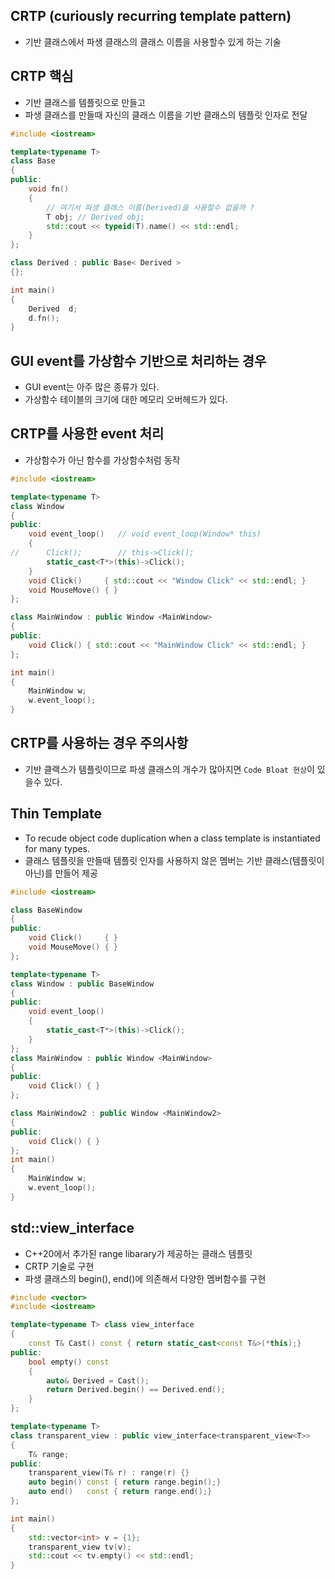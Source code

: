 <style>
r { color: Red }
o { color: Orange }
g { color: Green }
</style>

## CRTP (curiously recurring template pattern)
- 기반 클래스에서 파생 클래스의 클래스 이름을 사용할수 있게 하는 기술

## CRTP 핵심
- 기반 클래스를 템플릿으로 만들고
- 파생 클래스를 만들때 자신의 클래스 이름을 기반 클래스의 템플릿 인자로 전달

```c++
#include <iostream>

template<typename T> 
class Base
{
public:
	void fn()
	{
		// 여기서 파생 클래스 이름(Derived)을 사용할수 없을까 ?
		T obj; // Derived obj;
		std::cout << typeid(T).name() << std::endl;
	}
};

class Derived : public Base< Derived >
{};

int main()
{
	Derived  d;
	d.fn();
}
```

## GUI event를 가상함수 기반으로 처리하는 경우
- GUI event는 아주 많은 종류가 있다.
- 가상함수 테이블의 크기에 대한 메모리 오버헤드가 있다.

## CRTP를 사용한 event 처리
- 가상함수가 아닌 함수를 가상함수처럼 동작

```c++
#include <iostream>

template<typename T> 
class Window
{
public:
	void event_loop() 	// void event_loop(Window* this)
	{
//		Click();		// this->Click();
		static_cast<T*>(this)->Click();
	}
	void Click()     { std::cout << "Window Click" << std::endl; }
	void MouseMove() { }
};

class MainWindow : public Window <MainWindow>
{
public:
	void Click() { std::cout << "MainWindow Click" << std::endl; }
};

int main()
{
	MainWindow w;
	w.event_loop();
}
```

## CRTP를 사용하는 경우 주의사항
- 기반 클랙스가 템플릿이므로 파생 클래스의 개수가 많아지면 `Code Bloat 현상`이 있을수 있다.

## Thin Template
- To recude object code duplication when a class template is instantiated for many types.
- 클래스 템플릿을 만들때 템플릿 인자를 사용하지 않은 멤버는 기반 클래스(템플릿이 아닌)를 만들어 제공

```c++
#include <iostream>

class BaseWindow
{
public:
	void Click()     { }
	void MouseMove() { }
};

template<typename T> 
class Window : public BaseWindow
{
public:
	void event_loop()
	{	
		static_cast<T*>(this)->Click();	
	}
};
class MainWindow : public Window <MainWindow>
{
public:
	void Click() { }
};

class MainWindow2 : public Window <MainWindow2>
{
public:
	void Click() { }
};
int main()
{
	MainWindow w;
	w.event_loop();
}
```

## std::view_interface
- C++20에서 추가된 range libarary가 제공하는 클래스 템플릿
- CRTP 기술로 구현
- 파생 클래스의 begin(), end()에 의존해서 다양한 멤버함수를 구현

```c++
#include <vector>
#include <iostream>

template<typename T> class view_interface
{
	const T& Cast() const { return static_cast<const T&>(*this);}
public:
	bool empty() const 
	{
		auto& Derived = Cast();
		return Derived.begin() == Derived.end();
	}
};

template<typename T>
class transparent_view : public view_interface<transparent_view<T>>
{
	T& range;
public:
	transparent_view(T& r) : range(r) {}
	auto begin() const { return range.begin();}
	auto end()   const { return range.end();}
};

int main()
{
	std::vector<int> v = {1};
	transparent_view tv(v);
	std::cout << tv.empty() << std::endl;
}
```


